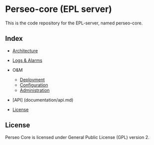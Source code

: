 # Perseo-core (EPL server)

This is the code repository for the EPL-server, named perseo-core.


## Index

* [Architecture](documentation/architecture.md)
* [Logs & Alarms](documentation/logs.md)
* O&M
	* [Deployment](documentation/deployment.md)
	* [Configuration](documentation/config.md)
	* [Administration](documentation/admin.md)
* [API] (documentation/api.md)

* [License](#licence)

## License

Perseo Core is licensed under General Public License (GPL) version 2.
